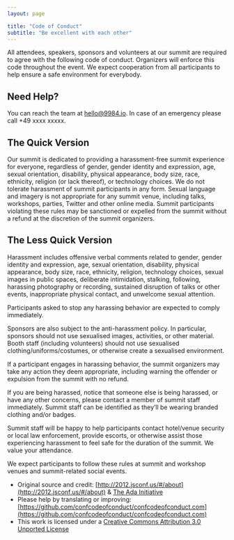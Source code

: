 ```yaml
---
layout: page

title: "Code of Conduct"
subtitle: "Be excellent with each other"
---
```


All attendees, speakers, sponsors and volunteers at our summit are required to agree with the following code of conduct. Organizers will enforce this code throughout the event. We expect cooperation from all participants to help ensure a safe environment for everybody.

## Need Help?

You can reach the team at hello@9984.io. In case of an emergency please call +49 xxxx xxxxx.

## The Quick Version

Our summit is dedicated to providing a harassment-free summit experience for everyone, regardless of gender, gender identity and expression, age, sexual orientation, disability, physical appearance, body size, race, ethnicity, religion (or lack thereof), or technology choices. We do not tolerate harassment of summit participants in any form. Sexual language and imagery is not appropriate for any summit venue, including talks, workshops, parties, Twitter and other online media. Summit participants violating these rules may be sanctioned or expelled from the summit without a refund at the discretion of the summit organizers.

## The Less Quick Version

Harassment includes offensive verbal comments related to gender, gender identity and expression, age, sexual orientation, disability, physical appearance, body size, race, ethnicity, religion, technology choices, sexual images in public spaces, deliberate intimidation, stalking, following, harassing photography or recording, sustained disruption of talks or other events, inappropriate physical contact, and unwelcome sexual attention.

Participants asked to stop any harassing behavior are expected to comply immediately.

Sponsors are also subject to the anti-harassment policy. In particular, sponsors should not use sexualised images, activities, or other material. Booth staff (including volunteers) should not use sexualised clothing/uniforms/costumes, or otherwise create a sexualised environment.

If a participant engages in harassing behavior, the summit organizers may take any action they deem appropriate, including warning the offender or expulsion from the summit with no refund.

If you are being harassed, notice that someone else is being harassed, or have any other concerns, please contact a member of summit staff immediately. Summit staff can be identified as they’ll be wearing branded clothing and/or badges.

Summit staff will be happy to help participants contact hotel/venue security or local law enforcement, provide escorts, or otherwise assist those experiencing harassment to feel safe for the duration of the summit. We value your attendance.

We expect participants to follow these rules at summit and workshop venues and summit-related social events.

- Original source and credit: [http://2012.jsconf.us/#/about](http://2012.jsconf.us/#/about) & [The Ada Initiative](http://geekfeminism.wikia.com/wiki/Conference_anti-harassment/Policy)
- Please help by translating or improving: [https://github.com/confcodeofconduct/confcodeofconduct.com](https://github.com/confcodeofconduct/confcodeofconduct.com)
- This work is licensed under a [Creative Commons Attribution 3.0 Unported License](http://creativecommons.org/licenses/by/3.0/deed.en_US)
